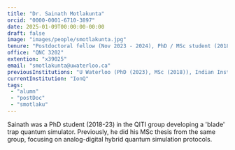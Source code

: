 ```yaml
---
title: "Dr. Sainath Motlakunta"
orcid: "0000-0001-6710-3897"
date: 2025-01-09T00:00:00-00:00
draft: false
image: "images/people/smotlakunta.jpg"
tenure: "Postdoctoral fellow (Nov 2023 - 2024), PhD / MSc student (2018-2023)"
office: "QNC 3202"
extention: "x39025"
email: "smotlakunta@uwaterloo.ca"
previousInstitutions: "U Waterloo (PhD (2023), MSc (2018)), Indian Institute of Science Education and Research, Pune (BSc-MSc)"
currentInstitution: "IonQ"
tags:
 - "alumn"
 - "postDoc"
 - "smotlaku"
---
```


Sainath was a PhD student (2018-23) in the QITI group developing a 'blade' trap quantum simulator. Previously, he did his MSc thesis from the same group, focusing on analog-digital hybrid quantum simulation protocols.
